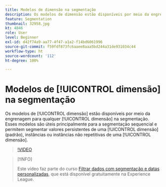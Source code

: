 ```yaml
---
title: Modelos de dimensão na segmentação
description: Os modelos de dimensão estão disponíveis por meio da engrenagem para qualquer dimensão na segmentação. Esses modelos são úteis principalmente para a segmentação sequencial e permitem segmentar valores persistentes de uma dimensão (padrão), instâncias ou instâncias não repetitivas de uma dimensão.
feature: Segmentation
thumbnail: 32958.jpg
kt: 4846
role: User
level: Beginner
exl-id: d42f74a9-aa77-4f47-a1a2-f14bd6061996
source-git-commit: f59fdf873fc6aaee8aaa5bd244a31de931034c44
workflow-type: ht
source-wordcount: '112'
ht-degree: 100%

---
```


# Modelos de [!UICONTROL dimensão] na segmentação

Os modelos de [!UICONTROL dimensão] estão disponíveis por meio da engrenagem para qualquer [!UICONTROL dimensão] na segmentação. Esses modelos são úteis principalmente para a segmentação sequencial e permitem segmentar valores persistentes de uma [!UICONTROL dimensão] (padrão), instâncias ou instâncias não repetitivas de uma [!UICONTROL dimensão].

>[!VIDEO](https://video.tv.adobe.com/v/32958/?quality=12)

>[!INFO]
>
> Este vídeo faz parte do curso [Filtrar dados com segmentação e datas personalizadas](https://experienceleague.adobe.com/?recommended=Analytics-U-1-2021.1.filterdata&amp;lang=pt-BR), que está disponível gratuitamente na Experience League.
